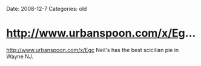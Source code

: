 Date: 2008-12-7
Categories: old

# http://www.urbanspoon.com/x/Eg...

<a href="http://www.urbanspoon.com/x/Egc" rel="nofollow">http://www.urbanspoon.com/x/Egc</a> Neil's has the best scicilian pie in Wayne NJ.
